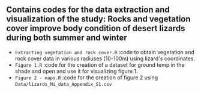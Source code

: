 ## Contains codes for the data extraction and visualization of the study: Rocks and vegetation cover improve body condition of desert lizards during both summer and winter
- `Extracting vegetation and rock cover.R` :code to obtain vegetation and rock cover data in various radiuses (10-100m) using lizard's coordinates.
- `Figure 1.R` :code for the creation of a dataset for ground temp in the shade and open and use it for visualizing figure 1.
- `Figure 2 - maps.R` :code for the creation of figure 2 using `Data/lizards_Mi_data_Appendix_S1.csv`
